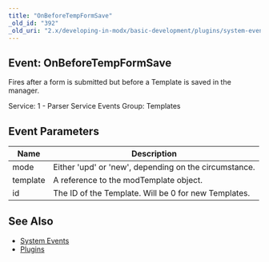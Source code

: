 ```yaml
---
title: "OnBeforeTempFormSave"
_old_id: "392"
_old_uri: "2.x/developing-in-modx/basic-development/plugins/system-events/onbeforetempformsave"
---
```


## Event: OnBeforeTempFormSave

Fires after a form is submitted but before a Template is saved in the manager.

Service: 1 - Parser Service Events 
Group: Templates

## Event Parameters

| Name     | Description                                           |
| -------- | ----------------------------------------------------- |
| mode     | Either 'upd' or 'new', depending on the circumstance. |
| template | A reference to the modTemplate object.                |
| id       | The ID of the Template. Will be 0 for new Templates.  |

## See Also

- [System Events](extending-modx/plugins/system-events "System Events")
- [Plugins](extending-modx/plugins "Plugins")